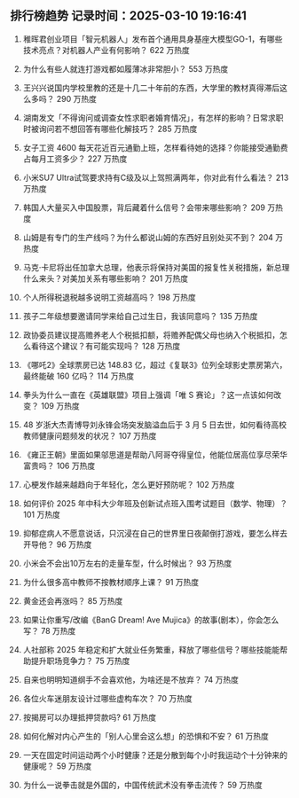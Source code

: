 
## 排行榜趋势 记录时间：2025-03-10 19:16:41
  
  1. 稚晖君创业项目「智元机器人」发布首个通用具身基座大模型GO-1，有哪些技术亮点？对机器人产业有何影响？ 622 万热度
    
  2. 为什么有些人就连打游戏都如履薄冰非常胆小？ 553 万热度
    
  3. 王兴兴说国内学校里教的还是十几二十年前的东西，大学里的教材真得滞后这么多吗？ 290 万热度
    
  4. 湖南发文「不得询问或调查女性求职者婚育情况」，有怎样的影响？日常求职时被询问若不想回答有哪些化解技巧？ 285 万热度
    
  5. 女子工资 4600 每天花近百元通勤上班，怎样看待她的选择？你能接受通勤费占每月工资多少？ 227 万热度
    
  6. 小米SU7 Ultra试驾要求持有C级及以上驾照满两年，你对此有什么看法？ 213 万热度
    
  7. 韩国人大量买入中国股票，背后藏着什么信号？会带来哪些影响？ 209 万热度
    
  8. 山姆是有专门的生产线吗？为什么都说山姆的东西好且别处买不到？ 204 万热度
    
  9. 马克·卡尼将出任加拿大总理，他表示将保持对美国的报复性关税措施，新总理什么来头？对美加关系有哪些影响？ 201 万热度
    
  10. 个人所得税退税越多说明工资越高吗？ 198 万热度
    
  11. 孩子二年级想要邀请同学来给自己过生日，我该同意吗？ 135 万热度
    
  12. 政协委员建议提高赡养老人个税抵扣额，将赡养配偶父母也纳入个税抵扣，怎么看待这个建议？有可能实现吗？ 128 万热度
    
  13. 《哪吒2》全球票房已达 148.83 亿，超过《复联3》位列全球影史票房第六，最终能破 160 亿吗？ 114 万热度
    
  14. 拳头为什么一直在《英雄联盟》项目上强调「唯 S 赛论」？这一点该如何改变？ 109 万热度
    
  15. 48 岁浙大杰青博导刘永锋会场突发脑溢血后于 3 月 5 日去世，如何看待高校教师健康问题频发的状况？ 107 万热度
    
  16. 《雍正王朝》里面如果邬思道是帮助八阿哥夺得皇位，他能位居高位享尽荣华富贵吗？ 106 万热度
    
  17. 心梗发作越来越趋向于年轻化，怎么更好预防呢？ 102 万热度
    
  18. 如何评价 2025 年中科大少年班及创新试点班入围考试题目（数学、物理）？ 101 万热度
    
  19. 抑郁症病人不愿意说话，只沉浸在自己的世界里日夜颠倒打游戏，要怎么样去开导他？ 96 万热度
    
  20. 小米会不会出10万左右的走量车型，什么时候出？ 93 万热度
    
  21. 为什么很多高中教师不按教材顺序上课？ 91 万热度
    
  22. 黄金还会再涨吗？ 85 万热度
    
  23. 如果让你重写/改编《BanG Dream! Ave Mujica》的故事(剧本），你会怎么写？ 78 万热度
    
  24. 人社部称 2025 年稳定和扩大就业任务繁重，释放了哪些信号？哪些技能能帮助提升职场竞争力？ 75 万热度
    
  25. 自来也明明知道纲手不会喜欢他，为啥还是不放弃？ 74 万热度
    
  26. 各位火车迷朋友设计过哪些虚构车次？ 70 万热度
    
  27. 按揭房可以办理抵押贷款吗? 61 万热度
    
  28. 如何化解对内心产生的「别人心里会这么想」的恐惧和不安？ 61 万热度
    
  29. 一天在固定时间运动两个小时健康？还是分散到每个小时我运动个十分钟来的健康呢？ 59 万热度
    
  30. 为什么一说拳击就是外国的，中国传统武术没有拳击流传？ 59 万热度
    